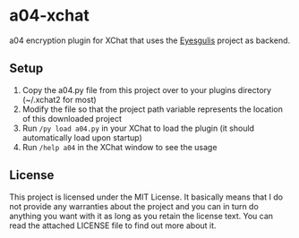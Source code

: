 # a04-xchat #

a04 encryption plugin for XChat that uses the [Eyesgulis](https://github.com/EyesIsMine/Eyesgulis) project as backend.

## Setup ##

1. Copy the a04.py file from this project over to your plugins directory (~/.xchat2 for most)
2. Modify the file so that the project path variable represents the location of this downloaded project
3. Run `/py load a04.py` in your XChat to load the plugin (it should automatically load upon startup)
4. Run `/help a04` in the XChat window to see the usage

## License ##

This project is licensed under the MIT License. It basically means that I do not provide any warranties about the project and you can in turn do anything you want with it as long as you retain the license text. You can read the attached LICENSE file to find out more about it.
